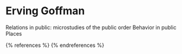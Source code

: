 # Erving Goffman

Relations in public: microstudies of the public order
Behavior in public Places


{% references %} {% endreferences %}

